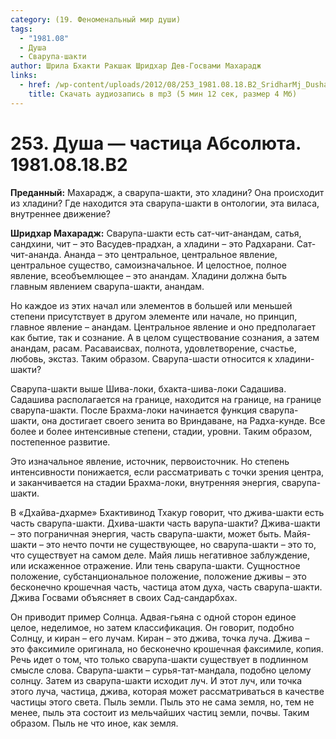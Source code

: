 ```yaml
---
category: (19. Феноменальный мир души)
tags:
  - "1981.08"
  - Душа
  - Сварупа-шакти
author: Шрила Бхакти Ракшак Шридхар Дев-Госвами Махарадж
links:
  - href: /wp-content/uploads/2012/08/253_1981.08.18.B2_SridharMj_Dusha-chastica_Absoluta.mp3
    title: Скачать аудиозапись в mp3 (5 мин 12 сек, размер 4 Мб)
---
```


# 253. Душа — частица Абсолюта. 1981.08.18.B2

**Преданный:** Махарадж, а сварупа-шакти, это хладини? Она происходит из хладини? Где находится эта сварупа-шакти в онтологии, эта виласа, внутреннее движение?

**Шридхар Махарадж:** Сварупа-шакти есть сат-чит-анандам, сатья, сандхини, чит – это Васудев-прадхан, а хладини – это Радхарани. Сат-чит-ананда. Ананда – это центральное, центральное явление, центральное существо, самоизначальное. И целостное, полное явление, всеобъемлющее – это анандам. Хладини должна быть главным явлением сварупа-шакти, анандам.

Но каждое из этих начал или элементов в большей или меньшей степени присутствует в другом элементе или начале, но принцип, главное явление – анандам. Центральное явление и оно предполагает как бытие, так и сознание. А в целом существование сознания, а затем анандам, расам. Расаваисвах, полнота, удовлетворение, счастье, любовь, экстаз. Таким образом. Сварупа-шасти относится к хладини-шакти?

Сварупа-шакти выше Шива-локи, бхакта-шива-локи Садашива. Садашива располагается на границе, находится на границе, на границе сварупа-шакти. После Брахма-локи начинается функция сварупа-шакти, она достигает своего зенита во Вриндаване, на Радха-кунде. Все более и более интенсивные степени, стадии, уровни. Таким образом, постепенное развитие.

Это изначальное явление, источник, первоисточник. Но степень интенсивности понижается, если рассматривать с точки зрения центра, и заканчивается на стадии Брахма-локи, внутренняя энергия, сварупа-шакти.

В «Дхайва-дхарме» Бхактивинод Тхакур говорит, что джива-шакти есть часть сварупа-шакти. Дхива-шакти часть варупа-шакти? Джива-шакти – это пограничная энергия, часть сварупа-шакти, может быть. Майя-шакти – это нечто почти не существующее, но сварупа-шакти – это то, что существует на самом деле. Майя лишь негативное заблуждение, или искаженное отражение. Или тень сварупа-шакти. Сущностное положение, субстанциональное положение, положение дживы – это бесконечно крошечная часть, частица атом духа, часть сварупа-шакти. Джива Госвами объясняет в своих Сад-сандарбхах.

Он приводит пример Солнца. Адвая-гьяна с одной сторон единое целое, неделимое, но затем классификация. Он говорит, подобно Солнцу, и киран – его лучам. Киран – это джива, точка луча. Джива – это факсимиле оригинала, но бесконечно крошечная факсимиле, копия. Речь идет о том, что только сварупа-шакти существует в подлинном смысле слова. Сварупа-шакти – сурья-тат-мандала, подобно целому солнцу. Затем из сварупа-шакти исходит луч. И этот луч, или точка этого луча, частица, джива, которая может рассматриваться в качестве частицы этого света. Пыль земли. Пыль это не сама земля, но, тем не менее, пыль эта состоит из мельчайших частиц земли, почвы. Таким образом. Пыль не что иное, как земля.


